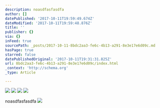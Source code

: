 ```yaml
---
description: noasdfasfasdfa
author: []
datePublished: '2017-10-11T19:59:49.674Z'
dateModified: '2017-10-11T19:59:48.876Z'
title: ''
publisher: {}
via: {}
inFeed: true
sourcePath: _posts/2017-10-11-8bdc2aa3-fe6c-4b13-a291-8e3e17e6d09c.md
hasPage: true
starred: false
datePublishedOriginal: '2017-10-11T19:31:31.825Z'
url: 8bdc2aa3-fe6c-4b13-a291-8e3e17e6d09c/index.html
_context: 'http://schema.org'
_type: Article

---
```

![](https://the-grid-user-content.s3-us-west-2.amazonaws.com/a2b7d4cf-ed4e-47a1-84e0-5ff3007385bc.jpg)
![](https://the-grid-user-content.s3-us-west-2.amazonaws.com/428fdc20-e16d-46e4-8704-1feba4aaf027.jpg)
![](https://the-grid-user-content.s3-us-west-2.amazonaws.com/f86377b2-5b1a-420b-92f2-2b3ac78055a3.jpg)
![](https://the-grid-user-content.s3-us-west-2.amazonaws.com/40326a78-a155-49d4-826f-be48afa2ff15.jpg)

noasdfasfasdfa
![](https://the-grid-user-content.s3-us-west-2.amazonaws.com/f5938461-979f-4218-8166-c8d180eb8254.jpg)